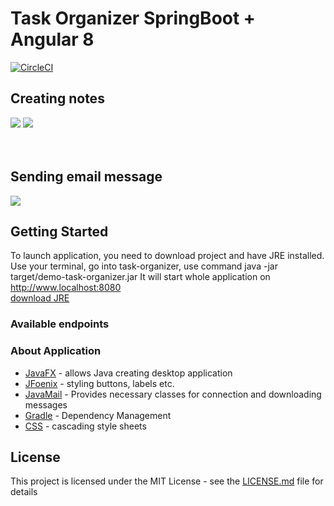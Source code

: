 # Task Organizer SpringBoot + Angular 8

[![CircleCI](https://circleci.com/gh/orestwojtowicz/Mail.svg?style=svg)](https://circleci.com/gh/orestwojtowicz/Mail)


## Creating notes
![](readme/send.png)
![](readme/gif3.gif)
<br><br><br>

## Sending email message
![](readme/gif4.gif)


## Getting Started

To launch application, you need to download project and have JRE installed. Use your terminal, go into task-organizer,
use command java -jar target/demo-task-organizer.jar
It will start whole application on http://www.localhost:8080<br>
[download JRE](https://www.oracle.com/java/technologies/java-archive-javase10-downloads.html)


### Available endpoints



### About Application



* [JavaFX](https://openjfx.io/) - allows Java creating desktop application
* [JFoenix](http://www.jfoenix.com/) - styling buttons, labels etc.
* [JavaMail](https://javaee.github.io/javamail/) - Provides necessary classes for connection and downloading messages
* [Gradle](https://maven.gradle.org/) - Dependency Management
* [CSS](https://www.w3schools.com/) - cascading style sheets


## License

This project is licensed under the MIT License - see the [LICENSE.md](LICENSE.md) file for details


